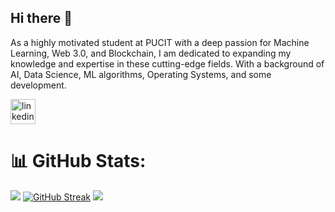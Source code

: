 ## Hi there 👋

As a highly motivated student at PUCIT with a deep passion for Machine Learning, Web 3.0, and Blockchain, I am dedicated to expanding my knowledge and expertise in these cutting-edge fields. With a background of AI, Data Science, ML algorithms, Operating Systems, and some development.

[<img src='https://cdn.jsdelivr.net/npm/simple-icons@3.0.1/icons/linkedin.svg' alt='linkedin' height='40'>](https://www.linkedin.com/in/ahmad-a-176704241/)  
# 📊 GitHub Stats:
![](https://github-readme-streak-stats.herokuapp.com/?user=ahmad-a14&theme=default&hide_border=true)
[![GitHub Streak](https://github-readme-streak-stats.herokuapp.com?user=%20ahmad-14a&border_radius=2.9&background=45%2CE91EEB%2C25EB8C)](https://git.io/streak-stats)
![](https://github-readme-stats.vercel.app/api/top-langs/?username=ahmad-a14&theme=default&hide_border=true&include_all_commits=false&count_private=true&layout=compact)
